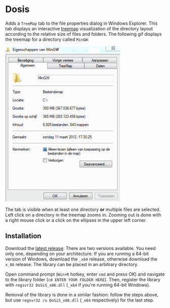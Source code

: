 Dosis
=====

Adds a `TreeMap` tab to the file properties dialog in Windows Explorer. This tab displays an interactive [treemap](http://en.wikipedia.org/wiki/Treemapping) visualization of the directory layout according to the relative size of files and folders. The following gif displays the treemap for a directory called `MinGW`:

![Demo](https://raw.githubusercontent.com/nielsAD/Dosis/master/demo.gif)

The tab is visible when at least one directory **or** multiple files are selected. Left click on a directory in the treemap zooms in. Zooming out is done with a right mouse click or a click on the ellipses in the upper left corner.

Installation
------------

Download the [latest release](https://github.com/nielsAD/Dosis/releases/latest). There are two versions available. You need only one, depending on your architecture. If you are running a 64-bit version of Windows, download the `_x64` release, otherwise download the `x_86` release. The library can be placed in an arbitrary directory.

Open command prompt (`Win+R` hotkey, enter `cmd` and press OK) and navigate to the library folder (`cd ENTER YOUR FOLDER HERE`). Then, register the library with `regsvr32 DoSiS_x86.dll` (`_x64` if you're running 64-bit Windows).

Removal of the library is done in a similar fashion: follow the steps above, but use `regsvr32 /u DoSiS_x86.dll` (`_x64` respectively) for the last step.
